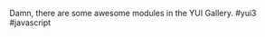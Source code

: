 <!--
id: 3067985988
link: http://kevinisom.info/post/3067985988/damn-there-are-some-awesome-modules-in-the-yui
slug: damn-there-are-some-awesome-modules-in-the-yui
date: Thu Feb 03 2011 04:27:43 GMT+1300 (NZDT)
raw: {"blog_name":"kevinisom","id":3067985988,"post_url":"http://kevinisom.info/post/3067985988/damn-there-are-some-awesome-modules-in-the-yui","slug":"damn-there-are-some-awesome-modules-in-the-yui","type":"text","date":"2011-02-02 15:27:43 GMT","timestamp":1296660463,"state":"published","format":"html","reblog_key":"Nhnci2cO","tags":[],"short_url":"http://tmblr.co/Zw68Yy2stS14","highlighted":[],"feed_item":"http://twitter.com/kev_nz/statuses/32647048922669057","from_feed_id":"650289","note_count":0,"title":null,"body":"<p>Damn, there are some awesome modules in the YUI Gallery. #yui3 #javascript</p>"}
publish: 2011-02-03
tags: 
title: null
-->


Damn, there are some awesome modules in the YUI Gallery. \#yui3
\#javascript


